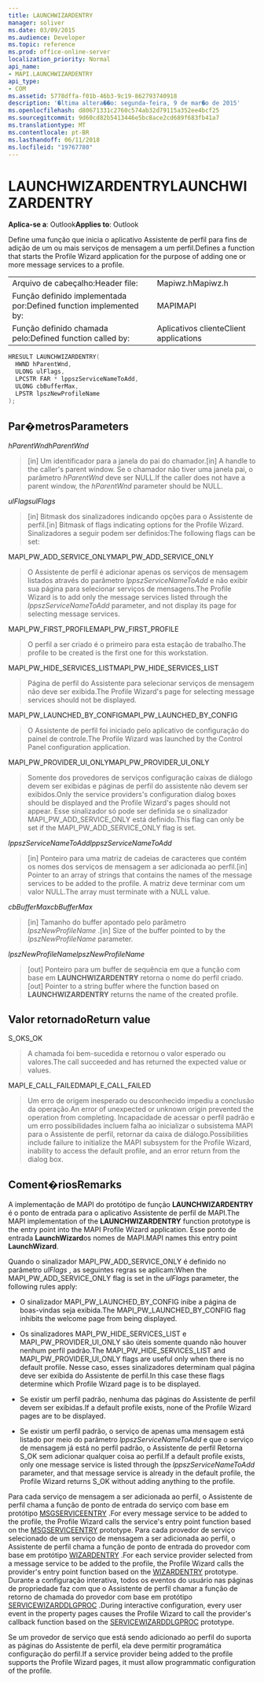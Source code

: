 ```yaml
---
title: LAUNCHWIZARDENTRY
manager: soliver
ms.date: 03/09/2015
ms.audience: Developer
ms.topic: reference
ms.prod: office-online-server
localization_priority: Normal
api_name:
- MAPI.LAUNCHWIZARDENTRY
api_type:
- COM
ms.assetid: 5778dffa-f01b-46b3-9c19-862793740918
description: '�ltima altera��o: segunda-feira, 9 de mar�o de 2015'
ms.openlocfilehash: d80671331c2760c574ab32d79115a352ee4bcf25
ms.sourcegitcommit: 9d60cd82b5413446e5bc8ace2cd689f683fb41a7
ms.translationtype: MT
ms.contentlocale: pt-BR
ms.lasthandoff: 06/11/2018
ms.locfileid: "19767780"
---
```

# <a name="launchwizardentry"></a><span data-ttu-id="a3da7-103">LAUNCHWIZARDENTRY</span><span class="sxs-lookup"><span data-stu-id="a3da7-103">LAUNCHWIZARDENTRY</span></span>

  
  
<span data-ttu-id="a3da7-104">**Aplica-se a**: Outlook</span><span class="sxs-lookup"><span data-stu-id="a3da7-104">**Applies to**: Outlook</span></span> 
  
<span data-ttu-id="a3da7-105">Define uma função que inicia o aplicativo Assistente de perfil para fins de adição de um ou mais serviços de mensagem a um perfil.</span><span class="sxs-lookup"><span data-stu-id="a3da7-105">Defines a function that starts the Profile Wizard application for the purpose of adding one or more message services to a profile.</span></span> 
  
|||
|:-----|:-----|
|<span data-ttu-id="a3da7-106">Arquivo de cabeçalho:</span><span class="sxs-lookup"><span data-stu-id="a3da7-106">Header file:</span></span>  <br/> |<span data-ttu-id="a3da7-107">Mapiwz.h</span><span class="sxs-lookup"><span data-stu-id="a3da7-107">Mapiwz.h</span></span>  <br/> |
|<span data-ttu-id="a3da7-108">Função definido implementada por:</span><span class="sxs-lookup"><span data-stu-id="a3da7-108">Defined function implemented by:</span></span>  <br/> |<span data-ttu-id="a3da7-109">MAPI</span><span class="sxs-lookup"><span data-stu-id="a3da7-109">MAPI</span></span>  <br/> |
|<span data-ttu-id="a3da7-110">Função definido chamada pelo:</span><span class="sxs-lookup"><span data-stu-id="a3da7-110">Defined function called by:</span></span>  <br/> |<span data-ttu-id="a3da7-111">Aplicativos cliente</span><span class="sxs-lookup"><span data-stu-id="a3da7-111">Client applications</span></span>  <br/> |
   
```cpp
HRESULT LAUNCHWIZARDENTRY(
  HWND hParentWnd,
  ULONG ulFlags,
  LPCSTR FAR * lppszServiceNameToAdd,
  ULONG cbBufferMax,
  LPSTR lpszNewProfileName
);
```

## <a name="parameters"></a><span data-ttu-id="a3da7-112">Par�metros</span><span class="sxs-lookup"><span data-stu-id="a3da7-112">Parameters</span></span>

 <span data-ttu-id="a3da7-113">_hParentWnd_</span><span class="sxs-lookup"><span data-stu-id="a3da7-113">_hParentWnd_</span></span>
  
> <span data-ttu-id="a3da7-114">[in] Um identificador para a janela do pai do chamador.</span><span class="sxs-lookup"><span data-stu-id="a3da7-114">[in] A handle to the caller's parent window.</span></span> <span data-ttu-id="a3da7-115">Se o chamador não tiver uma janela pai, o parâmetro _hParentWnd_ deve ser NULL.</span><span class="sxs-lookup"><span data-stu-id="a3da7-115">If the caller does not have a parent window, the  _hParentWnd_ parameter should be NULL.</span></span> 
    
 <span data-ttu-id="a3da7-116">_ulFlags_</span><span class="sxs-lookup"><span data-stu-id="a3da7-116">_ulFlags_</span></span>
  
> <span data-ttu-id="a3da7-117">[in] Bitmask dos sinalizadores indicando opções para o Assistente de perfil.</span><span class="sxs-lookup"><span data-stu-id="a3da7-117">[in] Bitmask of flags indicating options for the Profile Wizard.</span></span> <span data-ttu-id="a3da7-118">Sinalizadores a seguir podem ser definidos:</span><span class="sxs-lookup"><span data-stu-id="a3da7-118">The following flags can be set:</span></span>
    
<span data-ttu-id="a3da7-119">MAPI_PW_ADD_SERVICE_ONLY</span><span class="sxs-lookup"><span data-stu-id="a3da7-119">MAPI_PW_ADD_SERVICE_ONLY</span></span> 
  
> <span data-ttu-id="a3da7-120">O Assistente de perfil é adicionar apenas os serviços de mensagem listados através do parâmetro _lppszServiceNameToAdd_ e não exibir sua página para selecionar serviços de mensagens.</span><span class="sxs-lookup"><span data-stu-id="a3da7-120">The Profile Wizard is to add only the message services listed through the  _lppszServiceNameToAdd_ parameter, and not display its page for selecting message services.</span></span> 
    
<span data-ttu-id="a3da7-121">MAPI_PW_FIRST_PROFILE</span><span class="sxs-lookup"><span data-stu-id="a3da7-121">MAPI_PW_FIRST_PROFILE</span></span> 
  
> <span data-ttu-id="a3da7-122">O perfil a ser criado é o primeiro para esta estação de trabalho.</span><span class="sxs-lookup"><span data-stu-id="a3da7-122">The profile to be created is the first one for this workstation.</span></span> 
    
<span data-ttu-id="a3da7-123">MAPI_PW_HIDE_SERVICES_LIST</span><span class="sxs-lookup"><span data-stu-id="a3da7-123">MAPI_PW_HIDE_SERVICES_LIST</span></span> 
  
> <span data-ttu-id="a3da7-124">Página de perfil do Assistente para selecionar serviços de mensagem não deve ser exibida.</span><span class="sxs-lookup"><span data-stu-id="a3da7-124">The Profile Wizard's page for selecting message services should not be displayed.</span></span> 
    
<span data-ttu-id="a3da7-125">MAPI_PW_LAUNCHED_BY_CONFIG</span><span class="sxs-lookup"><span data-stu-id="a3da7-125">MAPI_PW_LAUNCHED_BY_CONFIG</span></span> 
  
> <span data-ttu-id="a3da7-126">O Assistente de perfil foi iniciado pelo aplicativo de configuração do painel de controle.</span><span class="sxs-lookup"><span data-stu-id="a3da7-126">The Profile Wizard was launched by the Control Panel configuration application.</span></span> 
    
<span data-ttu-id="a3da7-127">MAPI_PW_PROVIDER_UI_ONLY</span><span class="sxs-lookup"><span data-stu-id="a3da7-127">MAPI_PW_PROVIDER_UI_ONLY</span></span> 
  
> <span data-ttu-id="a3da7-128">Somente dos provedores de serviços configuração caixas de diálogo devem ser exibidas e páginas de perfil do assistente não devem ser exibidos.</span><span class="sxs-lookup"><span data-stu-id="a3da7-128">Only the service providers's configuration dialog boxes should be displayed and the Profile Wizard's pages should not appear.</span></span> <span data-ttu-id="a3da7-129">Esse sinalizador só pode ser definida se o sinalizador MAPI_PW_ADD_SERVICE_ONLY está definido.</span><span class="sxs-lookup"><span data-stu-id="a3da7-129">This flag can only be set if the MAPI_PW_ADD_SERVICE_ONLY flag is set.</span></span> 
    
 <span data-ttu-id="a3da7-130">_lppszServiceNameToAdd_</span><span class="sxs-lookup"><span data-stu-id="a3da7-130">_lppszServiceNameToAdd_</span></span>
  
> <span data-ttu-id="a3da7-131">[in] Ponteiro para uma matriz de cadeias de caracteres que contém os nomes dos serviços de mensagem a ser adicionada ao perfil.</span><span class="sxs-lookup"><span data-stu-id="a3da7-131">[in] Pointer to an array of strings that contains the names of the message services to be added to the profile.</span></span> <span data-ttu-id="a3da7-132">A matriz deve terminar com um valor NULL.</span><span class="sxs-lookup"><span data-stu-id="a3da7-132">The array must terminate with a NULL value.</span></span> 
    
 <span data-ttu-id="a3da7-133">_cbBufferMax_</span><span class="sxs-lookup"><span data-stu-id="a3da7-133">_cbBufferMax_</span></span>
  
> <span data-ttu-id="a3da7-134">[in] Tamanho do buffer apontado pelo parâmetro _lpszNewProfileName_ .</span><span class="sxs-lookup"><span data-stu-id="a3da7-134">[in] Size of the buffer pointed to by the  _lpszNewProfileName_ parameter.</span></span> 
    
 <span data-ttu-id="a3da7-135">_lpszNewProfileName_</span><span class="sxs-lookup"><span data-stu-id="a3da7-135">_lpszNewProfileName_</span></span>
  
> <span data-ttu-id="a3da7-136">[out] Ponteiro para um buffer de sequência em que a função com base em **LAUNCHWIZARDENTRY** retorna o nome do perfil criado.</span><span class="sxs-lookup"><span data-stu-id="a3da7-136">[out] Pointer to a string buffer where the function based on **LAUNCHWIZARDENTRY** returns the name of the created profile.</span></span> 
    
## <a name="return-value"></a><span data-ttu-id="a3da7-137">Valor retornado</span><span class="sxs-lookup"><span data-stu-id="a3da7-137">Return value</span></span>

<span data-ttu-id="a3da7-138">S_OK</span><span class="sxs-lookup"><span data-stu-id="a3da7-138">S_OK</span></span> 
  
> <span data-ttu-id="a3da7-139">A chamada foi bem-sucedida e retornou o valor esperado ou valores.</span><span class="sxs-lookup"><span data-stu-id="a3da7-139">The call succeeded and has returned the expected value or values.</span></span> 
    
<span data-ttu-id="a3da7-140">MAPI_E_CALL_FAILED</span><span class="sxs-lookup"><span data-stu-id="a3da7-140">MAPI_E_CALL_FAILED</span></span> 
  
> <span data-ttu-id="a3da7-141">Um erro de origem inesperado ou desconhecido impediu a conclusão da operação.</span><span class="sxs-lookup"><span data-stu-id="a3da7-141">An error of unexpected or unknown origin prevented the operation from completing.</span></span> <span data-ttu-id="a3da7-142">Incapacidade de acessar o perfil padrão e um erro possibilidades incluem falha ao inicializar o subsistema MAPI para o Assistente de perfil, retornar da caixa de diálogo.</span><span class="sxs-lookup"><span data-stu-id="a3da7-142">Possibilities include failure to initialize the MAPI subsystem for the Profile Wizard, inability to access the default profile, and an error return from the dialog box.</span></span>
    
## <a name="remarks"></a><span data-ttu-id="a3da7-143">Coment�rios</span><span class="sxs-lookup"><span data-stu-id="a3da7-143">Remarks</span></span>

<span data-ttu-id="a3da7-144">A implementação de MAPI do protótipo de função **LAUNCHWIZARDENTRY** é o ponto de entrada para o aplicativo Assistente de perfil de MAPI.</span><span class="sxs-lookup"><span data-stu-id="a3da7-144">The MAPI implementation of the **LAUNCHWIZARDENTRY** function prototype is the entry point into the MAPI Profile Wizard application.</span></span> <span data-ttu-id="a3da7-145">Esse ponto de entrada **LaunchWizard**os nomes de MAPI.</span><span class="sxs-lookup"><span data-stu-id="a3da7-145">MAPI names this entry point **LaunchWizard**.</span></span> 
  
<span data-ttu-id="a3da7-146">Quando o sinalizador MAPI_PW_ADD_SERVICE_ONLY é definido no parâmetro _ulFlags_ , as seguintes regras se aplicam:</span><span class="sxs-lookup"><span data-stu-id="a3da7-146">When the MAPI_PW_ADD_SERVICE_ONLY flag is set in the  _ulFlags_ parameter, the following rules apply:</span></span> 
  
- <span data-ttu-id="a3da7-147">O sinalizador MAPI_PW_LAUNCHED_BY_CONFIG inibe a página de boas-vindas seja exibida.</span><span class="sxs-lookup"><span data-stu-id="a3da7-147">The MAPI_PW_LAUNCHED_BY_CONFIG flag inhibits the welcome page from being displayed.</span></span> 
    
- <span data-ttu-id="a3da7-148">Os sinalizadores MAPI_PW_HIDE_SERVICES_LIST e MAPI_PW_PROVIDER_UI_ONLY são úteis somente quando não houver nenhum perfil padrão.</span><span class="sxs-lookup"><span data-stu-id="a3da7-148">The MAPI_PW_HIDE_SERVICES_LIST and MAPI_PW_PROVIDER_UI_ONLY flags are useful only when there is no default profile.</span></span> <span data-ttu-id="a3da7-149">Nesse caso, esses sinalizadores determinam qual página deve ser exibida do Assistente de perfil.</span><span class="sxs-lookup"><span data-stu-id="a3da7-149">In this case these flags determine which Profile Wizard page is to be displayed.</span></span> 
    
- <span data-ttu-id="a3da7-150">Se existir um perfil padrão, nenhuma das páginas do Assistente de perfil devem ser exibidas.</span><span class="sxs-lookup"><span data-stu-id="a3da7-150">If a default profile exists, none of the Profile Wizard pages are to be displayed.</span></span> 
    
- <span data-ttu-id="a3da7-151">Se existir um perfil padrão, o serviço de apenas uma mensagem está listado por meio do parâmetro _lppszServiceNameToAdd_ e que o serviço de mensagem já está no perfil padrão, o Assistente de perfil Retorna S_OK sem adicionar qualquer coisa ao perfil.</span><span class="sxs-lookup"><span data-stu-id="a3da7-151">If a default profile exists, only one message service is listed through the  _lppszServiceNameToAdd_ parameter, and that message service is already in the default profile, the Profile Wizard returns S_OK without adding anything to the profile.</span></span> 
    
<span data-ttu-id="a3da7-152">Para cada serviço de mensagem a ser adicionada ao perfil, o Assistente de perfil chama a função de ponto de entrada do serviço com base em protótipo [MSGSERVICEENTRY](msgserviceentry.md) .</span><span class="sxs-lookup"><span data-stu-id="a3da7-152">For every message service to be added to the profile, the Profile Wizard calls the service's entry point function based on the [MSGSERVICEENTRY](msgserviceentry.md) prototype.</span></span> <span data-ttu-id="a3da7-153">Para cada provedor de serviço selecionado de um serviço de mensagem a ser adicionada ao perfil, o Assistente de perfil chama a função de ponto de entrada do provedor com base em protótipo [WIZARDENTRY](wizardentry.md) .</span><span class="sxs-lookup"><span data-stu-id="a3da7-153">For each service provider selected from a message service to be added to the profile, the Profile Wizard calls the provider's entry point function based on the [WIZARDENTRY](wizardentry.md) prototype.</span></span> <span data-ttu-id="a3da7-154">Durante a configuração interativa, todos os eventos do usuário nas páginas de propriedade faz com que o Assistente de perfil chamar a função de retorno de chamada do provedor com base em protótipo [SERVICEWIZARDDLGPROC](servicewizarddlgproc.md) .</span><span class="sxs-lookup"><span data-stu-id="a3da7-154">During interactive configuration, every user event in the property pages causes the Profile Wizard to call the provider's callback function based on the [SERVICEWIZARDDLGPROC](servicewizarddlgproc.md) prototype.</span></span> 
  
<span data-ttu-id="a3da7-155">Se um provedor de serviço que está sendo adicionado ao perfil do suporta as páginas do Assistente de perfil, ela deve permitir programática configuração do perfil.</span><span class="sxs-lookup"><span data-stu-id="a3da7-155">If a service provider being added to the profile supports the Profile Wizard pages, it must allow programmatic configuration of the profile.</span></span>
  

